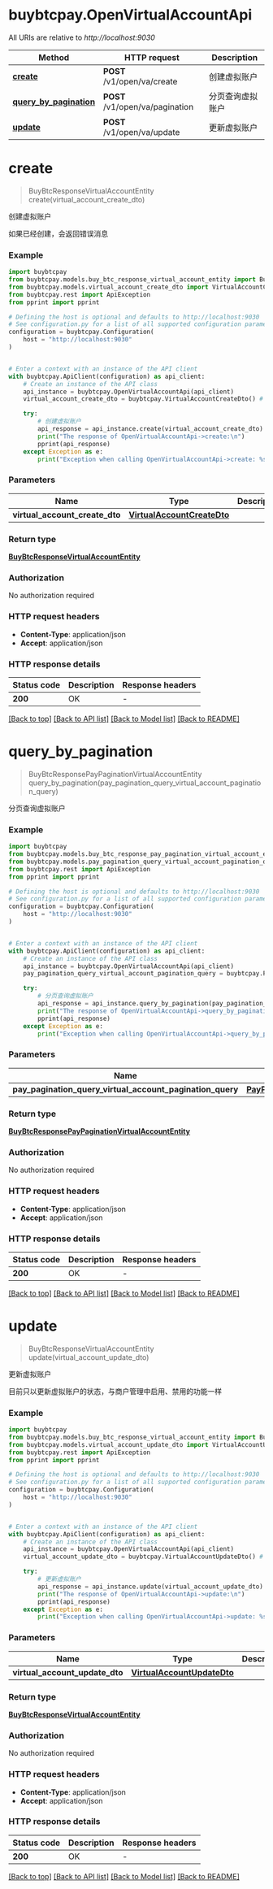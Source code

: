 # buybtcpay.OpenVirtualAccountApi

All URIs are relative to *http://localhost:9030*

Method | HTTP request | Description
------------- | ------------- | -------------
[**create**](OpenVirtualAccountApi.md#create) | **POST** /v1/open/va/create | 创建虚拟账户
[**query_by_pagination**](OpenVirtualAccountApi.md#query_by_pagination) | **POST** /v1/open/va/pagination | 分页查询虚拟账户
[**update**](OpenVirtualAccountApi.md#update) | **POST** /v1/open/va/update | 更新虚拟账户


# **create**
> BuyBtcResponseVirtualAccountEntity create(virtual_account_create_dto)

创建虚拟账户

如果已经创建，会返回错误消息

### Example


```python
import buybtcpay
from buybtcpay.models.buy_btc_response_virtual_account_entity import BuyBtcResponseVirtualAccountEntity
from buybtcpay.models.virtual_account_create_dto import VirtualAccountCreateDto
from buybtcpay.rest import ApiException
from pprint import pprint

# Defining the host is optional and defaults to http://localhost:9030
# See configuration.py for a list of all supported configuration parameters.
configuration = buybtcpay.Configuration(
    host = "http://localhost:9030"
)


# Enter a context with an instance of the API client
with buybtcpay.ApiClient(configuration) as api_client:
    # Create an instance of the API class
    api_instance = buybtcpay.OpenVirtualAccountApi(api_client)
    virtual_account_create_dto = buybtcpay.VirtualAccountCreateDto() # VirtualAccountCreateDto | 

    try:
        # 创建虚拟账户
        api_response = api_instance.create(virtual_account_create_dto)
        print("The response of OpenVirtualAccountApi->create:\n")
        pprint(api_response)
    except Exception as e:
        print("Exception when calling OpenVirtualAccountApi->create: %s\n" % e)
```



### Parameters


Name | Type | Description  | Notes
------------- | ------------- | ------------- | -------------
 **virtual_account_create_dto** | [**VirtualAccountCreateDto**](VirtualAccountCreateDto.md)|  | 

### Return type

[**BuyBtcResponseVirtualAccountEntity**](BuyBtcResponseVirtualAccountEntity.md)

### Authorization

No authorization required

### HTTP request headers

 - **Content-Type**: application/json
 - **Accept**: application/json

### HTTP response details

| Status code | Description | Response headers |
|-------------|-------------|------------------|
**200** | OK |  -  |

[[Back to top]](#) [[Back to API list]](../README.md#documentation-for-api-endpoints) [[Back to Model list]](../README.md#documentation-for-models) [[Back to README]](../README.md)

# **query_by_pagination**
> BuyBtcResponsePayPaginationVirtualAccountEntity query_by_pagination(pay_pagination_query_virtual_account_pagination_query)

分页查询虚拟账户

### Example


```python
import buybtcpay
from buybtcpay.models.buy_btc_response_pay_pagination_virtual_account_entity import BuyBtcResponsePayPaginationVirtualAccountEntity
from buybtcpay.models.pay_pagination_query_virtual_account_pagination_query import PayPaginationQueryVirtualAccountPaginationQuery
from buybtcpay.rest import ApiException
from pprint import pprint

# Defining the host is optional and defaults to http://localhost:9030
# See configuration.py for a list of all supported configuration parameters.
configuration = buybtcpay.Configuration(
    host = "http://localhost:9030"
)


# Enter a context with an instance of the API client
with buybtcpay.ApiClient(configuration) as api_client:
    # Create an instance of the API class
    api_instance = buybtcpay.OpenVirtualAccountApi(api_client)
    pay_pagination_query_virtual_account_pagination_query = buybtcpay.PayPaginationQueryVirtualAccountPaginationQuery() # PayPaginationQueryVirtualAccountPaginationQuery | 

    try:
        # 分页查询虚拟账户
        api_response = api_instance.query_by_pagination(pay_pagination_query_virtual_account_pagination_query)
        print("The response of OpenVirtualAccountApi->query_by_pagination:\n")
        pprint(api_response)
    except Exception as e:
        print("Exception when calling OpenVirtualAccountApi->query_by_pagination: %s\n" % e)
```



### Parameters


Name | Type | Description  | Notes
------------- | ------------- | ------------- | -------------
 **pay_pagination_query_virtual_account_pagination_query** | [**PayPaginationQueryVirtualAccountPaginationQuery**](PayPaginationQueryVirtualAccountPaginationQuery.md)|  | 

### Return type

[**BuyBtcResponsePayPaginationVirtualAccountEntity**](BuyBtcResponsePayPaginationVirtualAccountEntity.md)

### Authorization

No authorization required

### HTTP request headers

 - **Content-Type**: application/json
 - **Accept**: application/json

### HTTP response details

| Status code | Description | Response headers |
|-------------|-------------|------------------|
**200** | OK |  -  |

[[Back to top]](#) [[Back to API list]](../README.md#documentation-for-api-endpoints) [[Back to Model list]](../README.md#documentation-for-models) [[Back to README]](../README.md)

# **update**
> BuyBtcResponseVirtualAccountEntity update(virtual_account_update_dto)

更新虚拟账户

目前只以更新虚拟账户的状态，与商户管理中启用、禁用的功能一样

### Example


```python
import buybtcpay
from buybtcpay.models.buy_btc_response_virtual_account_entity import BuyBtcResponseVirtualAccountEntity
from buybtcpay.models.virtual_account_update_dto import VirtualAccountUpdateDto
from buybtcpay.rest import ApiException
from pprint import pprint

# Defining the host is optional and defaults to http://localhost:9030
# See configuration.py for a list of all supported configuration parameters.
configuration = buybtcpay.Configuration(
    host = "http://localhost:9030"
)


# Enter a context with an instance of the API client
with buybtcpay.ApiClient(configuration) as api_client:
    # Create an instance of the API class
    api_instance = buybtcpay.OpenVirtualAccountApi(api_client)
    virtual_account_update_dto = buybtcpay.VirtualAccountUpdateDto() # VirtualAccountUpdateDto | 

    try:
        # 更新虚拟账户
        api_response = api_instance.update(virtual_account_update_dto)
        print("The response of OpenVirtualAccountApi->update:\n")
        pprint(api_response)
    except Exception as e:
        print("Exception when calling OpenVirtualAccountApi->update: %s\n" % e)
```



### Parameters


Name | Type | Description  | Notes
------------- | ------------- | ------------- | -------------
 **virtual_account_update_dto** | [**VirtualAccountUpdateDto**](VirtualAccountUpdateDto.md)|  | 

### Return type

[**BuyBtcResponseVirtualAccountEntity**](BuyBtcResponseVirtualAccountEntity.md)

### Authorization

No authorization required

### HTTP request headers

 - **Content-Type**: application/json
 - **Accept**: application/json

### HTTP response details

| Status code | Description | Response headers |
|-------------|-------------|------------------|
**200** | OK |  -  |

[[Back to top]](#) [[Back to API list]](../README.md#documentation-for-api-endpoints) [[Back to Model list]](../README.md#documentation-for-models) [[Back to README]](../README.md)

